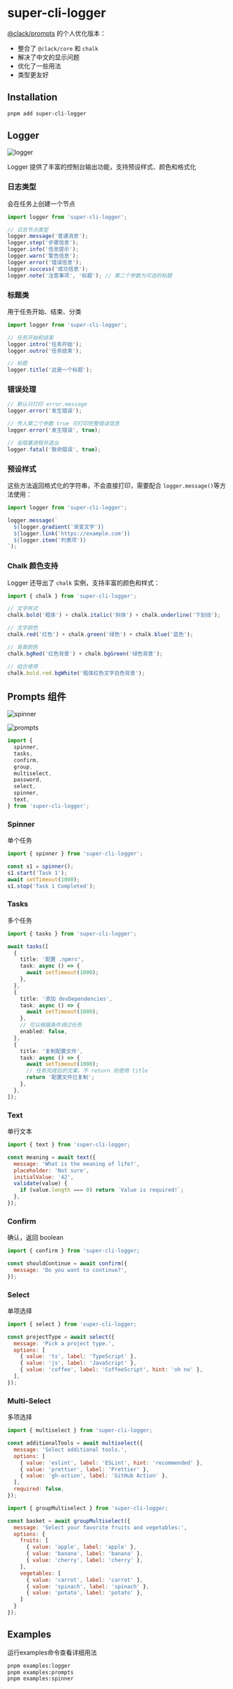 # super-cli-logger

[@clack/prompts](https://github.com/bombshell-dev/clack/tree/main/packages/prompts) 的个人优化版本：
- 整合了 `@clack/core` 和 `chalk`
- 解决了中文的显示问题
- 优化了一些用法
- 类型更友好

## Installation

```bash
pnpm add super-cli-logger
```

## Logger

![logger](http://github.com/stekovinbranturry/super-cli-logger/blob/main/.github/assets/logger.png)

Logger 提供了丰富的控制台输出功能，支持预设样式、颜色和格式化

### 日志类型

会在任务上创建一个节点

```ts
import logger from 'super-cli-logger';

// 日志节点类型
logger.message('普通消息');
logger.step('步骤信息');
logger.info('信息提示');
logger.warn('警告信息');
logger.error('错误信息');
logger.success('成功信息');
logger.note('注意事项', '标题'); // 第二个参数为可选的标题
```

### 标题类

用于任务开始、结束、分类

```typescript
import logger from 'super-cli-logger';

// 任务开始和结束
logger.intro('任务开始');
logger.outro('任务结束');

// 标题
logger.title('这是一个标题');
```

### 错误处理

```typescript
// 默认只打印 error.message
logger.error('发生错误');

// 传入第二个参数 true 可打印完整错误信息
logger.error('发生错误', true);

// 会阻塞进程并退出
logger.fatal('致命错误', true); 
```

### 预设样式

这些方法返回格式化的字符串，不会直接打印，需要配合 `logger.message()`等方法使用：

```typescript
import logger from 'super-cli-logger';

logger.message(`
  ${logger.gradient('渐变文字')}
  ${logger.link('https://example.com')}
  ${logger.item('列表项')}
`);
```

### Chalk 颜色支持

Logger 还导出了 `chalk` 实例，支持丰富的颜色和样式：

```typescript
import { chalk } from 'super-cli-logger';

// 文字样式
chalk.bold('粗体') + chalk.italic('斜体') + chalk.underline('下划线');

// 文字颜色
chalk.red('红色') + chalk.green('绿色') + chalk.blue('蓝色');

// 背景颜色
chalk.bgRed('红色背景') + chalk.bgGreen('绿色背景');

// 组合使用
chalk.bold.red.bgWhite('粗体红色文字白色背景');
```

## Prompts 组件

![spinner](http://github.com/stekovinbranturry/super-cli-logger/blob/main/.github/assets/spinner.png)

![prompts](http://github.com/stekovinbranturry/super-cli-logger/blob/main/.github/assets/prompts.png)

```ts
import {
  spinner,
  tasks,
  confirm,
  group,
  multiselect,
  password,
  select,
  spinner,
  text,
} from 'super-cli-logger';
```

### Spinner

单个任务

```ts
import { spinner } from 'super-cli-logger';

const s1 = spinner();
s1.start('Task 1');
await setTimeout(1000);
s1.stop('Task 1 Completed');
```

### Tasks

多个任务

```ts
import { tasks } from 'super-cli-logger';

await tasks([
  {
    title: '配置 .npmrc',
    task: async () => {
      await setTimeout(1000);
    },
  },
  {
    title: '添加 devDependencies',
    task: async () => {
      await setTimeout(1000);
    },
    // 可以根据条件调过任务
    enabled: false,
  },
  {
    title: '复制配置文件',
    task: async () => {
      await setTimeout(1000);
      // 任务完成后的文案，不 return 则使用 title
      return '配置文件已复制';
    },
  },
]);
```

### Text

单行文本

```js
import { text } from 'super-cli-logger;

const meaning = await text({
  message: 'What is the meaning of life?',
  placeholder: 'Not sure',
  initialValue: '42',
  validate(value) {
    if (value.length === 0) return `Value is required!`;
  },
});
```

### Confirm

确认，返回 boolean

```js
import { confirm } from 'super-cli-logger;

const shouldContinue = await confirm({
  message: 'Do you want to continue?',
});
```

### Select

单项选择

```js
import { select } from 'super-cli-logger;

const projectType = await select({
  message: 'Pick a project type.',
  options: [
    { value: 'ts', label: 'TypeScript' },
    { value: 'js', label: 'JavaScript' },
    { value: 'coffee', label: 'CoffeeScript', hint: 'oh no' },
  ],
});
```

### Multi-Select

多项选择

```js
import { multiselect } from 'super-cli-logger;

const additionalTools = await multiselect({
  message: 'Select additional tools.',
  options: [
    { value: 'eslint', label: 'ESLint', hint: 'recommended' },
    { value: 'prettier', label: 'Prettier' },
    { value: 'gh-action', label: 'GitHub Action' },
  ],
  required: false,
});
```

```js
import { groupMultiselect } from 'super-cli-logger;

const basket = await groupMultiselect({
  message: 'Select your favorite fruits and vegetables:',
  options: {
    fruits: [
      { value: 'apple', label: 'apple' },
      { value: 'banana', label: 'banana' },
      { value: 'cherry', label: 'cherry' },
    ],
    vegetables: [
      { value: 'carrot', label: 'carrot' },
      { value: 'spinach', label: 'spinach' },
      { value: 'potato', label: 'potato' },
    ]
  }
});
```

## Examples

运行examples命令查看详细用法

```bash
pnpm examples:logger
pnpm examples:prompts
pnpm examples:spinner
```


